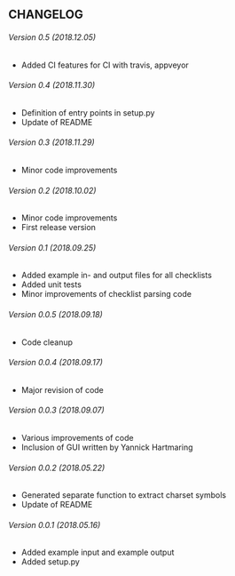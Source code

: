 CHANGELOG
---------
###### Version 0.5 (2018.12.05)
* Added CI features for CI with travis, appveyor
###### Version 0.4 (2018.11.30)
* Definition of entry points in setup.py
* Update of README
###### Version 0.3 (2018.11.29)
* Minor code improvements
###### Version 0.2 (2018.10.02)
* Minor code improvements
* First release version
###### Version 0.1 (2018.09.25)
* Added example in- and output files for all checklists
* Added unit tests
* Minor improvements of checklist parsing code
###### Version 0.0.5 (2018.09.18)
* Code cleanup
###### Version 0.0.4 (2018.09.17)
* Major revision of code
###### Version 0.0.3 (2018.09.07)
* Various improvements of code
* Inclusion of GUI written by Yannick Hartmaring
###### Version 0.0.2 (2018.05.22)
* Generated separate function to extract charset symbols
* Update of README
###### Version 0.0.1 (2018.05.16)
* Added example input and example output
* Added setup.py
